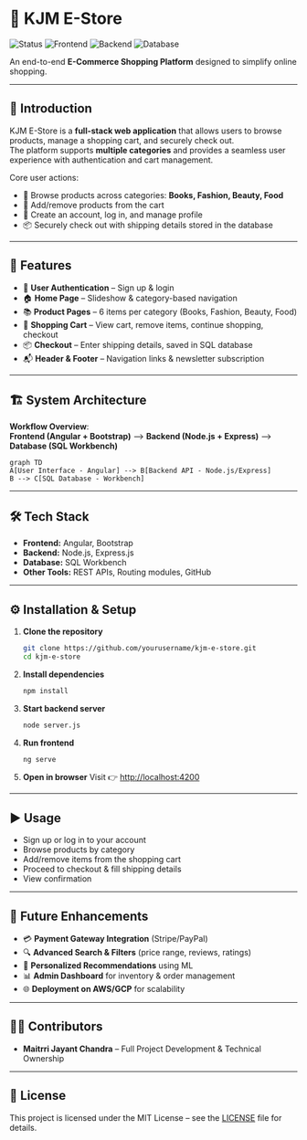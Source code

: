 
# 🛒 KJM E-Store

![Status](https://img.shields.io/badge/Project-E--Commerce-blueviolet)
![Frontend](https://img.shields.io/badge/Frontend-Angular-orange)
![Backend](https://img.shields.io/badge/Backend-Node.js-green)
![Database](https://img.shields.io/badge/Database-SQL-lightblue)

An end-to-end **E-Commerce Shopping Platform** designed to simplify online shopping.  
   
---

## 📌 Introduction
KJM E-Store is a **full-stack web application** that allows users to browse products, manage a shopping cart, and securely check out.  
The platform supports **multiple categories** and provides a seamless user experience with authentication and cart management.

Core user actions:
- 🔎 Browse products across categories: **Books, Fashion, Beauty, Food**
- 🛒 Add/remove products from the cart
- 🔑 Create an account, log in, and manage profile
- 📦 Securely check out with shipping details stored in the database

---

## 🚀 Features
- 🔑 **User Authentication** – Sign up & login  
- 🏠 **Home Page** – Slideshow & category-based navigation  
- 📚 **Product Pages** – 6 items per category (Books, Fashion, Beauty, Food)  
- 🛒 **Shopping Cart** – View cart, remove items, continue shopping, checkout  
- 📦 **Checkout** – Enter shipping details, saved in SQL database  
- 📬 **Header & Footer** – Navigation links & newsletter subscription  

---

## 🏗️ System Architecture

**Workflow Overview**:  
**Frontend (Angular + Bootstrap)** ⟶ **Backend (Node.js + Express)** ⟶ **Database (SQL Workbench)**  

```mermaid
graph TD
A[User Interface - Angular] --> B[Backend API - Node.js/Express]
B --> C[SQL Database - Workbench]
````



---

## 🛠️ Tech Stack

* **Frontend:** Angular, Bootstrap
* **Backend:** Node.js, Express.js
* **Database:** SQL Workbench
* **Other Tools:** REST APIs, Routing modules, GitHub

---

## ⚙️ Installation & Setup

1. **Clone the repository**

   ```bash
   git clone https://github.com/yourusername/kjm-e-store.git
   cd kjm-e-store
   ```

2. **Install dependencies**

   ```bash
   npm install
   ```

3. **Start backend server**

   ```bash
   node server.js
   ```

4. **Run frontend**

   ```bash
   ng serve
   ```

5. **Open in browser**
   Visit 👉 [http://localhost:4200](http://localhost:4200)

---

## ▶️ Usage

* Sign up or log in to your account
* Browse products by category
* Add/remove items from the shopping cart
* Proceed to checkout & fill shipping details
* View confirmation

---

## 📌 Future Enhancements

* 💳 **Payment Gateway Integration** (Stripe/PayPal)
* 🔍 **Advanced Search & Filters** (price range, reviews, ratings)
* 🤖 **Personalized Recommendations** using ML
* 📊 **Admin Dashboard** for inventory & order management
* 🌐 **Deployment on AWS/GCP** for scalability

---

## 👩‍💻 Contributors
* **Maitrri Jayant Chandra** – Full Project Development & Technical Ownership

---

## 📜 License

This project is licensed under the MIT License – see the [LICENSE](LICENSE) file for details.
